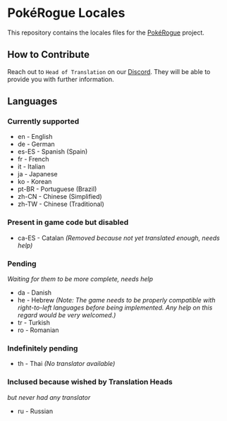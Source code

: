 # PokéRogue Locales

This repository contains the locales files for the [PokéRogue](https://github.com/pagefaultgames/pokerogue) project.

## How to Contribute

Reach out to `Head of Translation` on our [Discord](https://discord.gg/x6mnWhvc).
They will be able to provide you with further information.

## Languages

### Currently supported

- en - English
- de - German
- es-ES - Spanish (Spain)
- fr - French
- it - Italian
- ja - Japanese
- ko - Korean
- pt-BR - Portuguese (Brazil)
- zh-CN - Chinese (Simplified)
- zh-TW - Chinese (Traditional)

### Present in game code but disabled

- ca-ES - Catalan *(Removed because not yet translated enough, needs help)*

### Pending
*Waiting for them to be more complete, needs help*

- da - Danish
- he - Hebrew *(Note: The game needs to be properly compatible with right-to-left languages before being implemented. Any help on this regard would be very welcomed.)*
- tr - Turkish
- ro - Romanian

### Indefinitely pending

- th - Thai *(No translator available)*

### Inclused because wished by Translation Heads
*but never had any translator*

- ru - Russian
